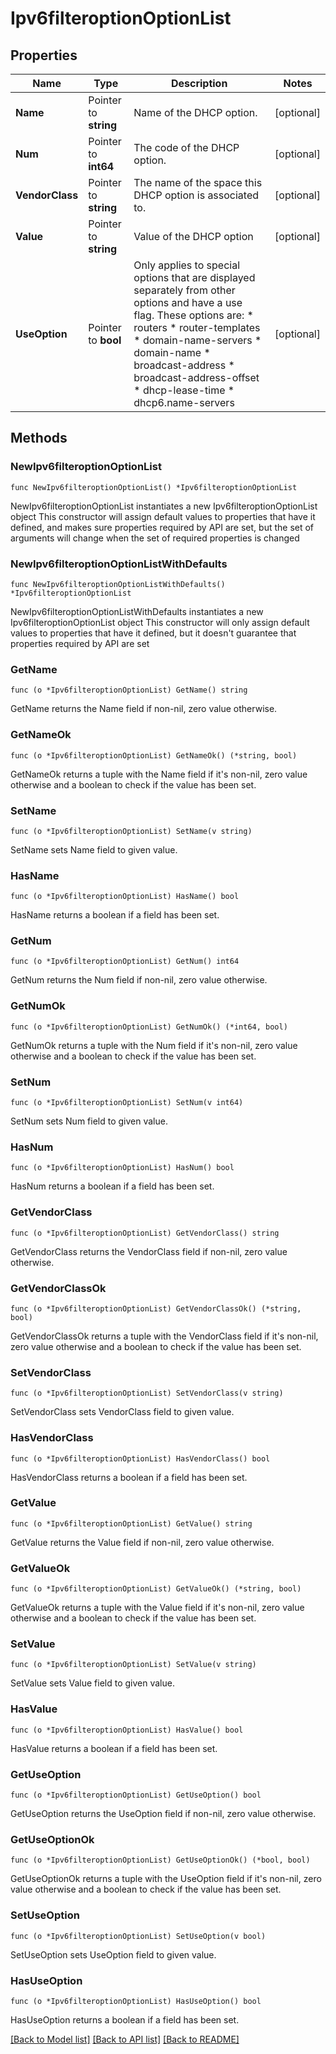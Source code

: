 # Ipv6filteroptionOptionList

## Properties

Name | Type | Description | Notes
------------ | ------------- | ------------- | -------------
**Name** | Pointer to **string** | Name of the DHCP option. | [optional] 
**Num** | Pointer to **int64** | The code of the DHCP option. | [optional] 
**VendorClass** | Pointer to **string** | The name of the space this DHCP option is associated to. | [optional] 
**Value** | Pointer to **string** | Value of the DHCP option | [optional] 
**UseOption** | Pointer to **bool** | Only applies to special options that are displayed separately from other options and have a use flag. These options are: * routers * router-templates * domain-name-servers * domain-name * broadcast-address * broadcast-address-offset * dhcp-lease-time * dhcp6.name-servers | [optional] 

## Methods

### NewIpv6filteroptionOptionList

`func NewIpv6filteroptionOptionList() *Ipv6filteroptionOptionList`

NewIpv6filteroptionOptionList instantiates a new Ipv6filteroptionOptionList object
This constructor will assign default values to properties that have it defined,
and makes sure properties required by API are set, but the set of arguments
will change when the set of required properties is changed

### NewIpv6filteroptionOptionListWithDefaults

`func NewIpv6filteroptionOptionListWithDefaults() *Ipv6filteroptionOptionList`

NewIpv6filteroptionOptionListWithDefaults instantiates a new Ipv6filteroptionOptionList object
This constructor will only assign default values to properties that have it defined,
but it doesn't guarantee that properties required by API are set

### GetName

`func (o *Ipv6filteroptionOptionList) GetName() string`

GetName returns the Name field if non-nil, zero value otherwise.

### GetNameOk

`func (o *Ipv6filteroptionOptionList) GetNameOk() (*string, bool)`

GetNameOk returns a tuple with the Name field if it's non-nil, zero value otherwise
and a boolean to check if the value has been set.

### SetName

`func (o *Ipv6filteroptionOptionList) SetName(v string)`

SetName sets Name field to given value.

### HasName

`func (o *Ipv6filteroptionOptionList) HasName() bool`

HasName returns a boolean if a field has been set.

### GetNum

`func (o *Ipv6filteroptionOptionList) GetNum() int64`

GetNum returns the Num field if non-nil, zero value otherwise.

### GetNumOk

`func (o *Ipv6filteroptionOptionList) GetNumOk() (*int64, bool)`

GetNumOk returns a tuple with the Num field if it's non-nil, zero value otherwise
and a boolean to check if the value has been set.

### SetNum

`func (o *Ipv6filteroptionOptionList) SetNum(v int64)`

SetNum sets Num field to given value.

### HasNum

`func (o *Ipv6filteroptionOptionList) HasNum() bool`

HasNum returns a boolean if a field has been set.

### GetVendorClass

`func (o *Ipv6filteroptionOptionList) GetVendorClass() string`

GetVendorClass returns the VendorClass field if non-nil, zero value otherwise.

### GetVendorClassOk

`func (o *Ipv6filteroptionOptionList) GetVendorClassOk() (*string, bool)`

GetVendorClassOk returns a tuple with the VendorClass field if it's non-nil, zero value otherwise
and a boolean to check if the value has been set.

### SetVendorClass

`func (o *Ipv6filteroptionOptionList) SetVendorClass(v string)`

SetVendorClass sets VendorClass field to given value.

### HasVendorClass

`func (o *Ipv6filteroptionOptionList) HasVendorClass() bool`

HasVendorClass returns a boolean if a field has been set.

### GetValue

`func (o *Ipv6filteroptionOptionList) GetValue() string`

GetValue returns the Value field if non-nil, zero value otherwise.

### GetValueOk

`func (o *Ipv6filteroptionOptionList) GetValueOk() (*string, bool)`

GetValueOk returns a tuple with the Value field if it's non-nil, zero value otherwise
and a boolean to check if the value has been set.

### SetValue

`func (o *Ipv6filteroptionOptionList) SetValue(v string)`

SetValue sets Value field to given value.

### HasValue

`func (o *Ipv6filteroptionOptionList) HasValue() bool`

HasValue returns a boolean if a field has been set.

### GetUseOption

`func (o *Ipv6filteroptionOptionList) GetUseOption() bool`

GetUseOption returns the UseOption field if non-nil, zero value otherwise.

### GetUseOptionOk

`func (o *Ipv6filteroptionOptionList) GetUseOptionOk() (*bool, bool)`

GetUseOptionOk returns a tuple with the UseOption field if it's non-nil, zero value otherwise
and a boolean to check if the value has been set.

### SetUseOption

`func (o *Ipv6filteroptionOptionList) SetUseOption(v bool)`

SetUseOption sets UseOption field to given value.

### HasUseOption

`func (o *Ipv6filteroptionOptionList) HasUseOption() bool`

HasUseOption returns a boolean if a field has been set.


[[Back to Model list]](../README.md#documentation-for-models) [[Back to API list]](../README.md#documentation-for-api-endpoints) [[Back to README]](../README.md)


